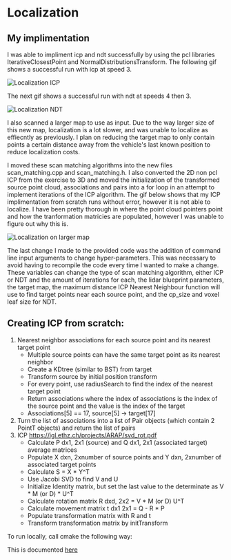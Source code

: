 # Localization

## My implimentation

 I was able to impliment icp and ndt successfully by using the pcl libraries IterativeClosestPoint and NormalDistributionsTransform. The following gif shows a successful run with icp at speed 3. 

 ![Localization ICP](images/Localization1.gif)

 The next gif shows a successful run with ndt at speeds 4 then 3.

 ![Localization NDT](images/Localization_ndt_4-3.gif)

 I also scanned a larger map to use as input. Due to the way larger size of this new map, localization is a lot slower, and was unable to localize as effiecntly as previously. I plan on reducing the target map to only contain points a certain distance away from the vehicle's last known position to reduce localization costs. 

 I moved these scan matching algorithms into the new files scan_matching.cpp and scan_matching.h. I also converted the 2D non pcl ICP from the exercise to 3D and moved the initialization of the transformed source point cloud, associations and pairs into a for loop in an attempt to implement iterations of the ICP algorithm. The gif below shows that my ICP implimentation from scratch runs without error, however it is not able to localize. I have been pretty thorough in where the point cloud pointers point and how the tranformation matricies are populated, however I was unable to figure out why this is.

 ![Localization on larger map](images/Localization_ndt_3_loop.gif)

 The last change I made to the provided code was the addition of command line input arguments to change hyper-parameters. This was necessary to avoid having to recompile the code every time I wanted to make a change. These variables can change the type of scan matching algorithm, either ICP or NDT and the amount of iterations for each, the lidar blueprint parameters, the target map, the maximum distance ICP Nearest Neighbour function will use to find target points near each source point, and the cp_size and voxel leaf size for NDT. 


## Creating ICP from scratch:

1. Nearest neighbor associations for each source point and its nearest target point
    - Multiple source points can have the same target point as its nearest neighbor
    - Create a KDtree (similar to BST) from target
    - Transform source by initial position transform
    - For every point, use radiusSearch to find the index of the nearest target point
    - Return associations where the index of associations is the index of the source point and the value is the index of the target
    - Associations[5] == 17, source[5] -> target[17]
2. Turn the list of associations into a list of Pair objects (which contain 2 PointT objects) and return the list of pairs
3. ICP https://igl.ethz.ch/projects/ARAP/svd_rot.pdf
    - Calculate P dx1, 2x1 (source) and Q dx1, 2x1 (associated target) average matrices  
    - Populate X dxn, 2xnumber of source points and Y dxn, 2xnumber of associated target points
    - Calculate S = X * Y^T
    - Use Jacobi SVD to find V and U
    - Initialize Identity matrix, but set the last value to the determinate as V * M (or D) * U^T
    - Calculate rotation matrix R dxd, 2x2 = V * M (or D) U^T
    - Calculate movement matrix t dx1 2x1 = Q - R * P
    - Populate transformation matrix with R and t
    - Transform transformation matrix by initTransform


To run locally, call cmake the following way:

This is documented [here](https://github.com/PointCloudLibrary/pcl/issues/5052)
